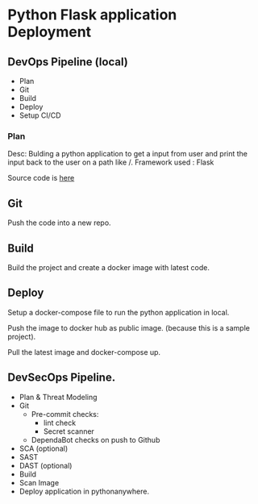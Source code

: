 # Python Flask application Deployment 

## DevOps Pipeline (local)

- Plan
- Git
- Build
- Deploy
- Setup CI/CD

### Plan

Desc: Bulding a python application to get a input from user and print the input back to the user on a path like /<input-text>. 
Framework used : Flask

Source code is [here](../code/)

## Git

Push the code into a new repo.

## Build

Build the project and create a docker image with latest code.

## Deploy

Setup a docker-compose file to run the python application in local.

Push the image to docker hub as public image. (because this is a sample project).

Pull the latest image and docker-compose up. 


## DevSecOps Pipeline.

- Plan & Threat Modeling
- Git
  - Pre-commit checks:
    - lint check
    - Secret scanner
  - DependaBot checks on push to Github
- SCA (optional)
- SAST
- DAST (optional)
- Build
- Scan Image
- Deploy application in pythonanywhere.

